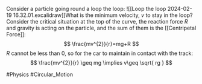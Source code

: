 Consider a particle going round a loop the loop:
![[Loop the loop 2024-02-19 16.32.01.excalidraw]]What is the minimum velocity, $v$ to stay in the loop? Consider the critical situation at the top of the curve, the reaction force $R$ and gravity is acting on the particle, and the sum of them is the [[Centripetal Force]]:
$$
\frac{mv^{2}}{r}=mg+R
$$
$R$ cannot be less than 0, so for the car to maintain in contact with the track:
$$
\frac{mv^{2}}{r} \geq mg \implies v\geq \sqrt{ rg }
$$

#Physics #Circular_Motion
